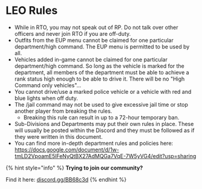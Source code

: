 # LEO Rules


* While in RTO, you may not speak out of RP.  Do not talk over other officers and never join RTO if you are off-duty.  
* Outfits from the EUP menu cannot be claimed for one particular department/high command. The EUP menu is permitted to be used by all.
* Vehicles added in-game cannot be claimed for one particular department/high command. So long as the vehicle is marked for the department, all members of the department must be able to achieve a rank status high enough to be able to drive it. There will be no "High Command only vehicles"...
* You cannot drive/use a marked police vehicle or a vehicle with red and blue lights when off duty.
* The /jail command may not be used to give excessive jail time or stop another player from breaking the rules. 
  * Breaking this rule can result in up to a 72-hour temporary ban.
* Sub-Divisions and Departments may put their own rules in place. These will usually be posted within the Discord and they must be followed as if they were written in this document.
* You can find more in-depth department rules and policies here: [https://docs.google.com/document/d/1w-tmLD2VpoamE5lFeNyQtBX27AdMQGa7VqE-7W5yVG4/edit?usp=sharing ](https://docs.google.com/document/d/1w-tmLD2VpoamE5lFeNyQtBX27AdMQGa7VqE-7W5yVG4/edit?usp=sharing)

{% hint style="info" %}
**Trying to join our community?**

Find it here: [discord.gg/BB68c3d](https://discord.gg/BB68c3d)
{% endhint %}

